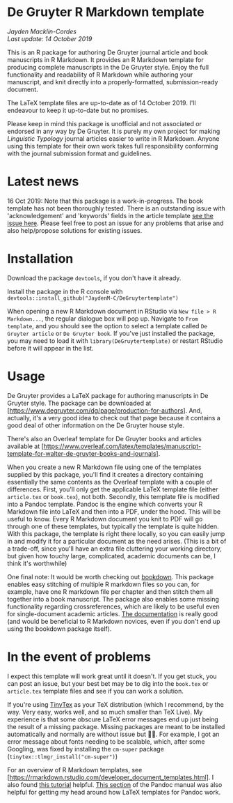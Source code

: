 # De Gruyter R Markdown template
_Jayden Macklin-Cordes_  
_Last update: 14 October 2019_

This is an R package for authoring De Gruyter journal article and book manuscripts in R Markdown. It provides an R Markdown template for producing complete manuscripts in the De Gruyter style. Enjoy the full functionality and readability of R Markdown while authoring your manuscript, and knit directly into a properly-formatted, submission-ready document.

The LaTeX template files are up-to-date as of 14 October 2019. I'll endeavour to keep it up-to-date but no promises.

Please keep in mind this package is unofficial and not associated or endorsed in any way by De Gruyter. It is purely my own project for making *Linguistic Typology* journal articles easier to write in R Markdown. Anyone using this template for their own work takes full responsibility conforming with the journal submission format and guidelines.

# Latest news

16 Oct 2019: Note that this package is a work-in-progress. The book template has not been thoroughly tested. There is an outstanding issue with 'acknowledgement' and 'keywords' fields in the article template [see the issue here](https://github.com/JaydenM-C/DeGruytertemplate/issues/1). Please feel free to post an issue for any problems that arise and also help/propose solutions for existing issues.

# Installation

Download the package `devtools`, if you don't have it already.

Install the package in the R console with `devtools::install_github("JaydenM-C/DeGruytertemplate")`

When opening a new R Markdown document in RStudio via `New file > R Markdown...`, the regular dialogue box will pop up. Navigate to `From template`, and you should see the option to select a template called `De Gruyter article` or `De Gruyter book`. If you've just installed the package, you may need to load it with `library(DeGruytertemplate)` or restart RStudio before it will appear in the list.

# Usage

De Gruyter provides a LaTeX package for authoring manuscripts in De Gruyter style. The package can be downloaded at [https://www.degruyter.com/dg/page/production-for-authors]. And, actually, it's a very good idea to check out that page because it contains a good deal of other information on the De Gruyter house style.

There's also an Overleaf template for De Gruyter books and articles available at [https://www.overleaf.com/latex/templates/manuscript-template-for-walter-de-gruyter-books-and-journals].

When you create a new R Markdown file using one of the templates supplied by this package, you'll find it creates a directory containing essentially the same contents as the Overleaf template with a couple of differences. First, you'll only get the applicable LaTeX template file (either `article.tex` or `book.tex`), not both. Secondly, this template file is modified into a Pandoc template. Pandoc is the engine which converts your R Markdown file into LaTeX and then into a PDF, under the hood. This will be useful to know. Every R Markdown document you knit to PDF will go through one of these templates, but typically the template is quite hidden. With this package, the template is right there locally, so you can easily jump in and modify it for a particular document as the need arises. (This is a bit of a trade-off, since you'll have an extra file cluttering your working directory, but given how touchy large, complicated, academic documents can be, I think it's worthwhile)

One final note: It would be worth checking out [bookdown](https://bookdown.org/). This package enables easy stitching of multiple R markdown files so you can, for example, have one R markdown file per chapter and then stitch them all together into a book manuscript. The package also enables some missing functionality regarding crossreferences, which are likely to be useful even for single-document academic articles. [The documentation](https://bookdown.org/yihui/bookdown/) is really good (and would be beneficial to R Markdown novices, even if you don't end up using the bookdown package itself).

# In the event of problems

I expect this template will work great until it doesn't. If you get stuck, you can post an issue, but your best bet may be to dig into the `book.tex` or `article.tex` template files and see if you can work a solution.

If you're using [TinyTex](https://yihui.name/tinytex/) as your TeX distribution (which I recommend, by the way. Very easy, works well, and so much smaller than TeX Live). My experience is that some obscure LaTeX error messages end up just being the result of a missing package. Missing packages are meant to be installed automatically and normally are without issue but 🤷‍♂️. For example, I got an error message about fonts needing to be scalable, which, after some Googling, was fixed by installing the `cm-super` package (`tinytex::tlmgr_install("cm-super")`)

For an overview of R Markdown templates, see [https://rmarkdown.rstudio.com/developer_document_templates.html]. I also found [this tutorial](http://ismayc.github.io/ecots2k16/template_pkg/) helpful. [This section](http://pandoc.org/MANUAL.html#using-variables-in-templates) of the Pandoc manual was also helpful for getting my head around how LaTeX templates for Pandoc work.

